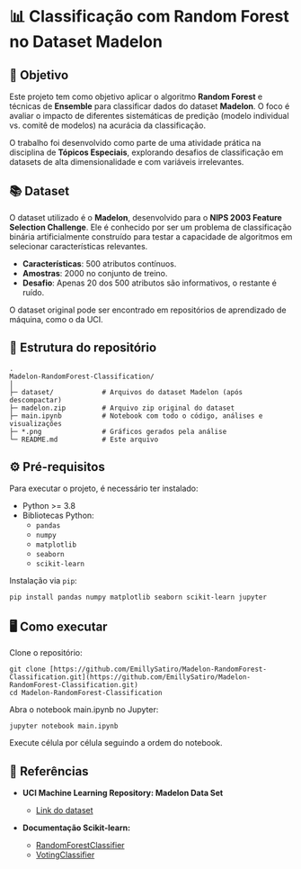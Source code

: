 # 📊 Classificação com Random Forest no Dataset Madelon

## 🎯 Objetivo
Este projeto tem como objetivo aplicar o algoritmo **Random Forest** e técnicas de **Ensemble** para classificar dados do dataset **Madelon**. O foco é avaliar o impacto de diferentes sistemáticas de predição (modelo individual vs. comitê de modelos) na acurácia da classificação.

O trabalho foi desenvolvido como parte de uma atividade prática na disciplina de **Tópicos Especiais**, explorando desafios de classificação em datasets de alta dimensionalidade e com variáveis irrelevantes.

## 📚 Dataset
O dataset utilizado é o **Madelon**, desenvolvido para o **NIPS 2003 Feature Selection Challenge**. Ele é conhecido por ser um problema de classificação binária artificialmente construído para testar a capacidade de algoritmos em selecionar características relevantes.

- **Características**: 500 atributos contínuos.
- **Amostras**: 2000 no conjunto de treino.
- **Desafio**: Apenas 20 dos 500 atributos são informativos, o restante é ruído.

O dataset original pode ser encontrado em repositórios de aprendizado de máquina, como o da UCI.

## 📝 Estrutura do repositório
```
.
Madelon-RandomForest-Classification/
│
├─ dataset/            # Arquivos do dataset Madelon (após descompactar)
├─ madelon.zip         # Arquivo zip original do dataset
├─ main.ipynb          # Notebook com todo o código, análises e visualizações
├─ *.png               # Gráficos gerados pela análise
└─ README.md           # Este arquivo
```

## ⚙️ Pré-requisitos
Para executar o projeto, é necessário ter instalado:

- Python >= 3.8
- Bibliotecas Python:
  - `pandas`
  - `numpy`
  - `matplotlib`
  - `seaborn`
  - `scikit-learn`

Instalação via `pip`:

```bash
pip install pandas numpy matplotlib seaborn scikit-learn jupyter
```

## 🖥️ Como executar
Clone o repositório: 
```
git clone [https://github.com/EmillySatiro/Madelon-RandomForest-Classification.git](https://github.com/EmillySatiro/Madelon-RandomForest-Classification.git)
cd Madelon-RandomForest-Classification
```
Abra o notebook main.ipynb no Jupyter:

```
jupyter notebook main.ipynb
```
Execute célula por célula seguindo a ordem do notebook.

## 📝 Referências
- **UCI Machine Learning Repository: Madelon Data Set**
  - [Link do dataset](https://archive.ics.uci.edu/dataset/178/madelon)

- **Documentação Scikit-learn:**
  - [RandomForestClassifier](https://scikit-learn.org/stable/modules/generated/sklearn.ensemble.RandomForestClassifier.html)
  - [VotingClassifier](https://scikit-learn.org/stable/modules/generated/sklearn.ensemble.VotingClassifier.html)
